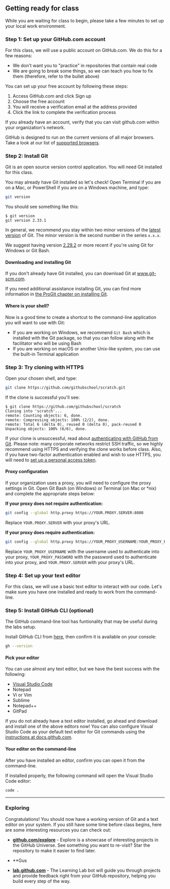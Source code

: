 ## Getting ready for class

While you are waiting for class to begin, please take a few minutes to set up your local work environment.

<!-- toc -->

### Step 1: Set up your GitHub.com account

For this class, we will use a public account on GitHub.com. We do this for a few reasons:

- We don't want you to "practice" in repositories that contain real code
- We are going to break some things, so we can teach you how to fix them (therefore, refer to the bullet above)

You can set up your free account by following these steps:

1. Access GitHub.com and click Sign up
1. Choose the free account
1. You will receive a verification email at the address provided
1. Click the link to complete the verification process

If you already have an account, verify that you can visit github.com within your organization's network.

GitHub is designed to run on the current versions of all major browsers. Take a look at our list of [supported browsers](https://docs.github.com/github/getting-started-with-github/supported-browsers).

### Step 2: Install Git

Git is an open source version control application. You will need Git installed for this class.

You may already have Git installed so let's check! Open Terminal if you are on a Mac, or PowerShell if you are on a Windows machine, and type:

```sh
git version
```

You should see something like this:

```shell-session
$ git version
git version 2.33.1
```

In general, we recommend you stay within two minor versions of the [latest version](https://git-scm.com/downloads) of Git. The minor version is the second number in the series `x.x.x`.

We suggest having version [2.29.2](https://github.com/git-for-windows/git/releases/tag/v2.29.2.windows.2) or more recent if you're using Git for Windows or Git Bash.

#### Downloading and installing Git

If you don't already have Git installed, you can download Git at www.git-scm.com.

If you need additional assistance installing Git, you can find more information in [the ProGit chapter on installing Git](http://git-scm.com/book/en/v2/Getting-Started-Installing-Git).

#### Where is your shell?

Now is a good time to create a shortcut to the command-line application you will want to use with Git:

- If you are working on Windows, we recommend `Git Bash` which is installed with the Git package, so that you can follow along with the facilitator who will be using Bash
- If you are working on macOS or another Unix-like system, you can use the built-in Terminal application

### Step 3: Try cloning with HTTPS

Open your chosen shell, and type:

```sh
git clone https://github.com/githubschool/scratch.git
```

If the clone is successful you'll see:

```shell-session
$ git clone https://github.com/githubschool/scratch
Cloning into 'scratch'...
remote: Counting objects: 6, done.
remote: Compressing objects: 100% (2/2), done.
remote: Total 6 (delta 0), reused 0 (delta 0), pack-reused 0
Unpacking objects: 100% (6/6), done.
```

If your clone is unsuccessful, read about [authenticating with GitHub from Git](https://docs.github.com/github/getting-started-with-github/set-up-git#next-steps-authenticating-with-github-from-git). Please note: many corporate networks restrict SSH traffic, so we highly recommend using HTTPS and verifying the clone works before class. Also, if you have two-factor authentication enabled and wish to use HTTPS, you will need to [set up a personal access token](https://docs.github.com/github/authenticating-to-github/accessing-github-using-two-factor-authentication#using-two-factor-authentication-with-the-command-line).

#### Proxy configuration

If your organization uses a proxy, you will need to configure the proxy settings in Git. Open Git Bash (on Windows) or Terminal (on Mac or \*nix) and complete the appropriate steps below:

**If your proxy does not require authentication:**

```sh
git config --global http.proxy https://YOUR.PROXY.SERVER:8080
```

Replace `YOUR.PROXY.SERVER` with your proxy's URL.

**If your proxy does require authentication:**

```sh
git config --global http.proxy https://YOUR_PROXY_USERNAME:YOUR_PROXY_PASSWORD@YOUR.PROXY.SERVER:8080
```

Replace `YOUR_PROXY_USERNAME` with the username used to authenticate into your proxy, `YOUR_PROXY_PASSWORD` with the password used to authenticate into your proxy, and `YOUR.PROXY.SERVER` with your proxy's URL.

### Step 4: Set up your text editor

For this class, we will use a basic text editor to interact with our code. Let's make sure you have one installed and ready to work from the command-line.

### Step 5: Install GitHub CLI (optional)

The GitHub command-line tool has funtionality that may be useful during the labs setup.

Install GitHub CLI from [here](https://github.com/cli/cli#installation), then confirm it is available on your console:

```sh
gh --version
```

#### Pick your editor

You can use almost any text editor, but we have the best success with the following:

- [Visual Studio Code](https://code.visualstudio.com)
- Notepad
- Vi or Vim
- Sublime
- Notepad++
- GitPad

If you do not already have a text editor installed, go ahead and download and install one of the above editors now! You can also configure Visual Studio Code as your default text editor for Git commands using the [instructions at docs.github.com](https://docs.github.com/github/using-git/associating-text-editors-with-git).

#### Your editor on the command-line

After you have installed an editor, confirm you can open it from the command-line.

If installed properly, the following command will open the Visual Studio Code editor:

```sh
code .
```

---

### Exploring

Congratulations! You should now have a working version of Git and a text editor on your system. If you still have some time before class begins, here are some interesting resources you can check out:

- **[github.com/explore](https://www.github.com/explore)** - Explore is a showcase of interesting projects in the GitHub Universe. See something you want to re-visit? Star the repository to make it easier to find later.

- **Gus
- **[lab.github.com](https://lab.github.com)** - The Learning Lab bot will guide you through projects and provide feedback right from your GitHub repository, helping you build every step of the way.
